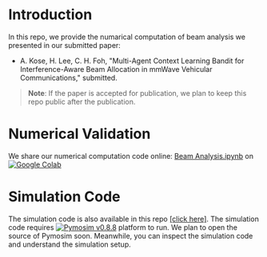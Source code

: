 # Introduction

In this repo, we provide the numarical computation of beam analysis we presented in our submitted paper:
- A. Kose, H. Lee, C. H. Foh, "Multi-Agent Context Learning Bandit for Interference-Aware Beam 
  Allocation in mmWave Vehicular Communications," submitted.
  
> **Note**: If the paper is accepted for publication, we plan to keep this repo public after the publication.
 
# Numerical Validation

We share our numerical computation code online:
[Beam Analysis.ipynb](https://colab.research.google.com/drive/1Coy1dabcAHLq0Dn0PEpHJJAWnmnauhWd?usp=sharing)
on [![Google Colab](https://img.shields.io/badge/Google-Colab-yellow)](https://colab.research.google.com/drive/1Coy1dabcAHLq0Dn0PEpHJJAWnmnauhWd?usp=sharing)

# Simulation Code

The simulation code is also available in this repo [[click here]](https://github.com/cfoh/beam-analysis/blob/not-yet-available).
The simulation code requires 
[![Pymosim v0.8.8](https://img.shields.io/badge/Pymosim-v0.8.8-brightgreen)](https://cfoh.github.io/pymosim-doc/start.html) 
platform to run. We plan to open the source of Pymosim soon.
Meanwhile, you can inspect the simulation code and understand the simulation setup.
